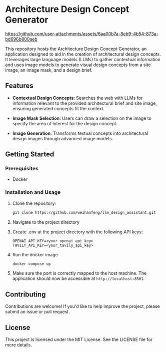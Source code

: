 # Architecture Design Concept Generator

https://github.com/user-attachments/assets/6aa00b7a-8eb9-4b54-873a-bd696b800aeb

This repository hosts the Architecture Design Concept Generator, an application designed to aid in the creation of architectural design concepts. It leverages large language models (LLMs) to gather contextual information and uses image models to generate visual design concepts from a site image, an image mask, and a design brief.

## Features

- **Contextual Design Concepts**: Searches the web with LLMs for information relevant to the provided architectural brief and site image, ensuring generated concepts fit the context.

- **Image Mask Selection**: Users can draw a selection on the image to specify the area of interest for the design concept.

- **Image Generation**: Transforms textual concepts into architectural design images through advanced image models.


## Getting Started

### Prerequisites

- Docker

### Installation and Usage

1. Clone the repository:
   ```sh
   git clone https://github.com/weihanfeng/llm_design_assistant.git
   ```

2. Navigate to the project directory

3. Create .env at the project directory with the following API keys:
    ```
    OPENAI_API_KEY=<your_openai_api_key>
    TAVILY_API_KEY=<your_tavily_api_key>
    ```

4. Run the docker image
    ```sh
    docker-compose up
    ```

5. Make sure the port is correctly mapped to the host machine. The application should now be accessible at `http://localhost:8501`.

## Contributing

Contributions are welcome! If you'd like to help improve the project, please submit an issue or pull request.

## License

This project is licensed under the MIT License. See the LICENSE file for more details.

